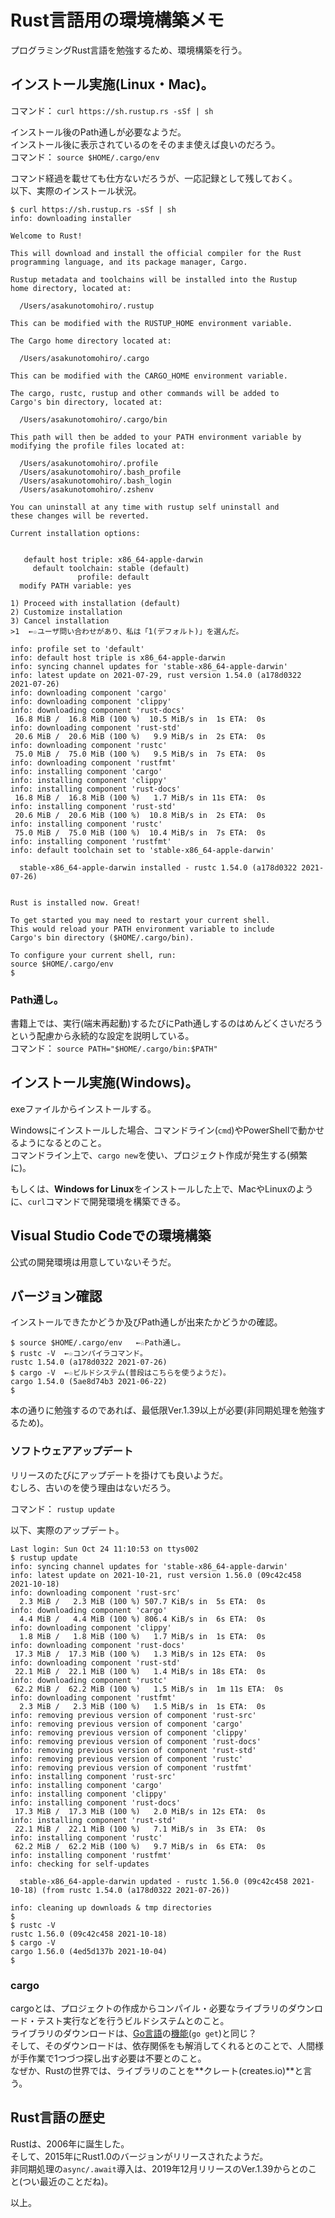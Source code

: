 # Rust言語用の環境構築メモ
プログラミングRust言語を勉強するため、環境構築を行う。  


<a id="installationCarriedout"></a>
## インストール実施(Linux・Mac)。
コマンド：
`curl https://sh.rustup.rs -sSf | sh`  

インストール後のPath通しが必要なようだ。  
インストール後に表示されているのをそのまま使えば良いのだろう。  
コマンド：
`source $HOME/.cargo/env`  


<a id="installlog"></a>
コマンド経過を載せても仕方ないだろうが、一応記録として残しておく。  
以下、実際のインストール状況。
```terminal
$ curl https://sh.rustup.rs -sSf | sh
info: downloading installer

Welcome to Rust!

This will download and install the official compiler for the Rust
programming language, and its package manager, Cargo.

Rustup metadata and toolchains will be installed into the Rustup
home directory, located at:

  /Users/asakunotomohiro/.rustup

This can be modified with the RUSTUP_HOME environment variable.

The Cargo home directory located at:

  /Users/asakunotomohiro/.cargo

This can be modified with the CARGO_HOME environment variable.

The cargo, rustc, rustup and other commands will be added to
Cargo's bin directory, located at:

  /Users/asakunotomohiro/.cargo/bin

This path will then be added to your PATH environment variable by
modifying the profile files located at:

  /Users/asakunotomohiro/.profile
  /Users/asakunotomohiro/.bash_profile
  /Users/asakunotomohiro/.bash_login
  /Users/asakunotomohiro/.zshenv

You can uninstall at any time with rustup self uninstall and
these changes will be reverted.

Current installation options:


   default host triple: x86_64-apple-darwin
     default toolchain: stable (default)
               profile: default
  modify PATH variable: yes

1) Proceed with installation (default)
2) Customize installation
3) Cancel installation
>1	←☆ユーザ問い合わせがあり、私は「1(デフォルト)」を選んだ。

info: profile set to 'default'
info: default host triple is x86_64-apple-darwin
info: syncing channel updates for 'stable-x86_64-apple-darwin'
info: latest update on 2021-07-29, rust version 1.54.0 (a178d0322 2021-07-26)
info: downloading component 'cargo'
info: downloading component 'clippy'
info: downloading component 'rust-docs'
 16.8 MiB /  16.8 MiB (100 %)  10.5 MiB/s in  1s ETA:  0s
info: downloading component 'rust-std'
 20.6 MiB /  20.6 MiB (100 %)   9.9 MiB/s in  2s ETA:  0s
info: downloading component 'rustc'
 75.0 MiB /  75.0 MiB (100 %)   9.5 MiB/s in  7s ETA:  0s
info: downloading component 'rustfmt'
info: installing component 'cargo'
info: installing component 'clippy'
info: installing component 'rust-docs'
 16.8 MiB /  16.8 MiB (100 %)   1.7 MiB/s in 11s ETA:  0s
info: installing component 'rust-std'
 20.6 MiB /  20.6 MiB (100 %)  10.8 MiB/s in  2s ETA:  0s
info: installing component 'rustc'
 75.0 MiB /  75.0 MiB (100 %)  10.4 MiB/s in  7s ETA:  0s
info: installing component 'rustfmt'
info: default toolchain set to 'stable-x86_64-apple-darwin'

  stable-x86_64-apple-darwin installed - rustc 1.54.0 (a178d0322 2021-07-26)


Rust is installed now. Great!

To get started you may need to restart your current shell.
This would reload your PATH environment variable to include
Cargo's bin directory ($HOME/.cargo/bin).

To configure your current shell, run:
source $HOME/.cargo/env
$
```


<a id="throughpath"></a>
### Path通し。
書籍上では、実行(端末再起動)するたびにPath通しするのはめんどくさいだろうという配慮から永続的な設定を説明している。  
コマンド：
`source PATH="$HOME/.cargo/bin:$PATH"`  


<a id="installwindows"></a>
## インストール実施(Windows)。
exeファイルからインストールする。  

Windowsにインストールした場合、コマンドライン(`cmd`)やPowerShellで動かせるようになるとのこと。  
コマンドライン上で、`cargo new`を使い、プロジェクト作成が発生する(頻繁に)。  

もしくは、**Windows for Linux**をインストールした上で、MacやLinuxのように、`curl`コマンドで開発環境を構築できる。  


<a id="installvisualstudiocode"></a>
## Visual Studio Codeでの環境構築
公式の開発環境は用意していないそうだ。  


<a id="versionconfirmation"></a>
## バージョン確認
インストールできたかどうか及びPath通しが出来たかどうかの確認。  

```terminal
$ source $HOME/.cargo/env	←☆Path通し。
$ rustc -V	←☆コンパイラコマンド。
rustc 1.54.0 (a178d0322 2021-07-26)
$ cargo -V	←☆ビルドシステム(普段はこちらを使うようだ)。
cargo 1.54.0 (5ae8d74b3 2021-06-22)
$
```
本の通りに勉強するのであれば、最低限Ver.1.39以上が必要(非同期処理を勉強するため)。  


<a id="softwareupdate"></a>
### ソフトウェアアップデート
リリースのたびにアップデートを掛けても良いようだ。  
むしろ、古いのを使う理由はないだろう。  

コマンド：
`rustup update`  

<a id="softwareupdatelog"></a>
以下、実際のアップデート。  
```terminal
Last login: Sun Oct 24 11:10:53 on ttys002
$ rustup update
info: syncing channel updates for 'stable-x86_64-apple-darwin'
info: latest update on 2021-10-21, rust version 1.56.0 (09c42c458 2021-10-18)
info: downloading component 'rust-src'
  2.3 MiB /   2.3 MiB (100 %) 507.7 KiB/s in  5s ETA:  0s
info: downloading component 'cargo'
  4.4 MiB /   4.4 MiB (100 %) 806.4 KiB/s in  6s ETA:  0s
info: downloading component 'clippy'
  1.8 MiB /   1.8 MiB (100 %)   1.7 MiB/s in  1s ETA:  0s
info: downloading component 'rust-docs'
 17.3 MiB /  17.3 MiB (100 %)   1.3 MiB/s in 12s ETA:  0s
info: downloading component 'rust-std'
 22.1 MiB /  22.1 MiB (100 %)   1.4 MiB/s in 18s ETA:  0s
info: downloading component 'rustc'
 62.2 MiB /  62.2 MiB (100 %)   1.5 MiB/s in  1m 11s ETA:  0s
info: downloading component 'rustfmt'
  2.3 MiB /   2.3 MiB (100 %)   1.5 MiB/s in  1s ETA:  0s
info: removing previous version of component 'rust-src'
info: removing previous version of component 'cargo'
info: removing previous version of component 'clippy'
info: removing previous version of component 'rust-docs'
info: removing previous version of component 'rust-std'
info: removing previous version of component 'rustc'
info: removing previous version of component 'rustfmt'
info: installing component 'rust-src'
info: installing component 'cargo'
info: installing component 'clippy'
info: installing component 'rust-docs'
 17.3 MiB /  17.3 MiB (100 %)   2.0 MiB/s in 12s ETA:  0s
info: installing component 'rust-std'
 22.1 MiB /  22.1 MiB (100 %)   7.1 MiB/s in  3s ETA:  0s
info: installing component 'rustc'
 62.2 MiB /  62.2 MiB (100 %)   9.7 MiB/s in  6s ETA:  0s
info: installing component 'rustfmt'
info: checking for self-updates

  stable-x86_64-apple-darwin updated - rustc 1.56.0 (09c42c458 2021-10-18) (from rustc 1.54.0 (a178d0322 2021-07-26))

info: cleaning up downloads & tmp directories
$
$ rustc -V
rustc 1.56.0 (09c42c458 2021-10-18)
$ cargo -V
cargo 1.56.0 (4ed5d137b 2021-10-04)
$
```


<a id="whatcargo"></a>
### cargo
cargoとは、プロジェクトの作成からコンパイル・必要なライブラリのダウンロード・テスト実行などを行うビルドシステムとのこと。  
ライブラリのダウンロードは、[Go言語](https://golang.org/doc/go1.17#go-get)の[機能](https://www.kaoriya.net/blog/2020/06/13/)(`go get`)と同じ？  
そして、そのダウンロードは、依存関係をも解消してくれるとのことで、人間様が手作業で1つづつ探し出す必要は不要とのこと。  
なぜか、Rustの世界では、ライブラリのことを**クレート(creates.io)**と言う。  


<a id="historyustlanguage"></a>
## Rust言語の歴史
Rustは、2006年に誕生した。  
そして、2015年にRust1.0のバージョンがリリースされたようだ。  
非同期処理の`async/.await`導入は、2019年12月リリースのVer.1.39からとのこと(つい最近のことだね)。  


以上。
<!-- vim: set ts=4 sts=4 sw=4 tw=0 ff=unix fenc=utf-8 ft=markdown expandtab: -->
